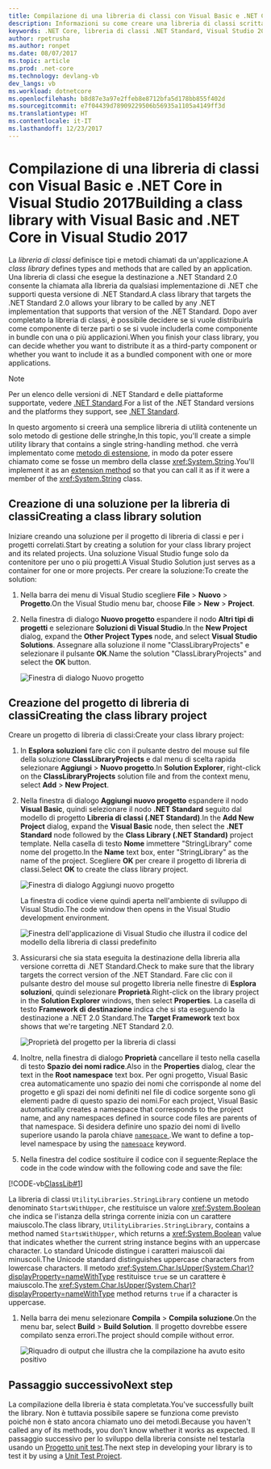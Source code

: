 ```yaml
---
title: Compilazione di una libreria di classi con Visual Basic e .NET Core in Visual Studio 2017
description: Informazioni su come creare una libreria di classi scritta in Visual Basic usando Visual Studio 2017
keywords: .NET Core, libreria di classi .NET Standard, Visual Studio 2017, Visual Basic
author: rpetrusha
ms.author: ronpet
ms.date: 08/07/2017
ms.topic: article
ms.prod: .net-core
ms.technology: devlang-vb
dev_langs: vb
ms.workload: dotnetcore
ms.openlocfilehash: b8d87e3a97e2ffeb8e8712bfa5d178bb855f402d
ms.sourcegitcommit: e7f04439d78909229506b56935a1105a4149ff3d
ms.translationtype: HT
ms.contentlocale: it-IT
ms.lasthandoff: 12/23/2017
---
```

# <a name="building-a-class-library-with-visual-basic-and-net-core-in-visual-studio-2017"></a><span data-ttu-id="8e998-104">Compilazione di una libreria di classi con Visual Basic e .NET Core in Visual Studio 2017</span><span class="sxs-lookup"><span data-stu-id="8e998-104">Building a class library with Visual Basic and .NET Core in Visual Studio 2017</span></span>

<span data-ttu-id="8e998-105">La *libreria di classi* definisce tipi e metodi chiamati da un'applicazione.</span><span class="sxs-lookup"><span data-stu-id="8e998-105">A *class library* defines types and methods that are called by an application.</span></span> <span data-ttu-id="8e998-106">Una libreria di classi che esegue la destinazione a .NET Standard 2.0 consente la chiamata alla libreria da qualsiasi implementazione di .NET che supporti questa versione di .NET Standard.</span><span class="sxs-lookup"><span data-stu-id="8e998-106">A class library that targets the .NET Standard 2.0 allows your library to be called by any .NET implementation that supports that version of the .NET Standard.</span></span> <span data-ttu-id="8e998-107">Dopo aver completato la libreria di classi, è possibile decidere se si vuole distribuirla come componente di terze parti o se si vuole includerla come componente in bundle con una o più applicazioni.</span><span class="sxs-lookup"><span data-stu-id="8e998-107">When you finish your class library, you can decide whether you want to distribute it as a third-party component or whether you want to include it as a bundled component with one or more applications.</span></span>

> [!NOTE]
> <span data-ttu-id="8e998-108">Per un elenco delle versioni di .NET Standard e delle piattaforme supportate, vedere [.NET Standard](../../standard/net-standard.md).</span><span class="sxs-lookup"><span data-stu-id="8e998-108">For a list of the .NET Standard versions and the platforms they support, see [.NET Standard](../../standard/net-standard.md).</span></span>

<span data-ttu-id="8e998-109">In questo argomento si creerà una semplice libreria di utilità contenente un solo metodo di gestione delle stringhe,</span><span class="sxs-lookup"><span data-stu-id="8e998-109">In this topic, you'll create a simple utility library that contains a single string-handling method.</span></span> <span data-ttu-id="8e998-110">che verrà implementato come [metodo di estensione](../../visual-basic/programming-guide/language-features/procedures/extension-methods.md), in modo da poter essere chiamato come se fosse un membro della classe <xref:System.String>.</span><span class="sxs-lookup"><span data-stu-id="8e998-110">You'll implement it as an [extension method](../../visual-basic/programming-guide/language-features/procedures/extension-methods.md) so that you can call it as if it were a member of the <xref:System.String> class.</span></span>

## <a name="creating-a-class-library-solution"></a><span data-ttu-id="8e998-111">Creazione di una soluzione per la libreria di classi</span><span class="sxs-lookup"><span data-stu-id="8e998-111">Creating a class library solution</span></span>

<span data-ttu-id="8e998-112">Iniziare creando una soluzione per il progetto di libreria di classi e per i progetti correlati.</span><span class="sxs-lookup"><span data-stu-id="8e998-112">Start by creating a solution for your class library project and its related projects.</span></span> <span data-ttu-id="8e998-113">Una soluzione Visual Studio funge solo da contenitore per uno o più progetti.</span><span class="sxs-lookup"><span data-stu-id="8e998-113">A Visual Studio Solution just serves as a container for one or more projects.</span></span> <span data-ttu-id="8e998-114">Per creare la soluzione:</span><span class="sxs-lookup"><span data-stu-id="8e998-114">To create the solution:</span></span>

1. <span data-ttu-id="8e998-115">Nella barra dei menu di Visual Studio scegliere **File** > **Nuovo** > **Progetto**.</span><span class="sxs-lookup"><span data-stu-id="8e998-115">On the Visual Studio menu bar, choose **File** > **New** > **Project**.</span></span>

1. <span data-ttu-id="8e998-116">Nella finestra di dialogo **Nuovo progetto** espandere il nodo **Altri tipi di progetti** e selezionare **Soluzioni di Visual Studio**.</span><span class="sxs-lookup"><span data-stu-id="8e998-116">In the **New Project** dialog, expand the **Other Project Types** node, and select **Visual Studio Solutions**.</span></span> <span data-ttu-id="8e998-117">Assegnare alla soluzione il nome "ClassLibraryProjects" e selezionare il pulsante **OK**.</span><span class="sxs-lookup"><span data-stu-id="8e998-117">Name the solution "ClassLibraryProjects" and select the **OK** button.</span></span>

   ![Finestra di dialogo Nuovo progetto](./media/library-with-visual-studio/newproject.png)

## <a name="creating-the-class-library-project"></a><span data-ttu-id="8e998-119">Creazione del progetto di libreria di classi</span><span class="sxs-lookup"><span data-stu-id="8e998-119">Creating the class library project</span></span>

<span data-ttu-id="8e998-120">Creare un progetto di libreria di classi:</span><span class="sxs-lookup"><span data-stu-id="8e998-120">Create your class library project:</span></span>

1. <span data-ttu-id="8e998-121">In **Esplora soluzioni** fare clic con il pulsante destro del mouse sul file della soluzione **ClassLibraryProjects** e dal menu di scelta rapida selezionare **Aggiungi** > **Nuovo progetto**.</span><span class="sxs-lookup"><span data-stu-id="8e998-121">In **Solution Explorer**, right-click on the **ClassLibraryProjects** solution file and from the context menu, select **Add** > **New Project**.</span></span>

1. <span data-ttu-id="8e998-122">Nella finestra di dialogo **Aggiungi nuovo progetto** espandere il nodo **Visual Basic**, quindi selezionare il nodo **.NET Standard** seguito dal modello di progetto **Libreria di classi (.NET Standard)**.</span><span class="sxs-lookup"><span data-stu-id="8e998-122">In the **Add New Project** dialog, expand the **Visual Basic** node, then select the **.NET Standard** node followed by the **Class Library (.NET Standard)** project template.</span></span> <span data-ttu-id="8e998-123">Nella casella di testo **Nome** immettere "StringLibrary" come nome del progetto.</span><span class="sxs-lookup"><span data-stu-id="8e998-123">In the **Name** text box, enter "StringLibrary" as the name of the project.</span></span> <span data-ttu-id="8e998-124">Scegliere **OK** per creare il progetto di libreria di classi.</span><span class="sxs-lookup"><span data-stu-id="8e998-124">Select **OK** to create the class library project.</span></span>

   ![Finestra di dialogo Aggiungi nuovo progetto](./media/vb-library-with-visual-studio/libproject.png)

   <span data-ttu-id="8e998-126">La finestra di codice viene quindi aperta nell'ambiente di sviluppo di Visual Studio.</span><span class="sxs-lookup"><span data-stu-id="8e998-126">The code window then opens in the Visual Studio development environment.</span></span> 
 
   ![Finestra dell'applicazione di Visual Studio che illustra il codice del modello della libreria di classi predefinito](./media/vb-library-with-visual-studio/stringlibrary.png)

1. <span data-ttu-id="8e998-128">Assicurarsi che sia stata eseguita la destinazione della libreria alla versione corretta di .NET Standard.</span><span class="sxs-lookup"><span data-stu-id="8e998-128">Check to make sure that the library targets the correct version of the .NET Standard.</span></span> <span data-ttu-id="8e998-129">Fare clic con il pulsante destro del mouse sul progetto libreria nelle finestre di **Esplora soluzioni**, quindi selezionare **Proprietà**.</span><span class="sxs-lookup"><span data-stu-id="8e998-129">Right-click on the library project in the **Solution Explorer** windows, then select **Properties**.</span></span> <span data-ttu-id="8e998-130">La casella di testo **Framework di destinazione** indica che si sta eseguendo la destinazione a .NET 2.0 Standard.</span><span class="sxs-lookup"><span data-stu-id="8e998-130">The **Target Framework** text box shows that we're targeting .NET Standard 2.0.</span></span>

   ![Proprietà del progetto per la libreria di classi](./media/library-with-visual-studio/properties.png)

1. <span data-ttu-id="8e998-132">Inoltre, nella finestra di dialogo **Proprietà** cancellare il testo nella casella di testo **Spazio dei nomi radice**.</span><span class="sxs-lookup"><span data-stu-id="8e998-132">Also in the **Properties** dialog, clear the text in the **Root namespace** text box.</span></span> <span data-ttu-id="8e998-133">Per ogni progetto, Visual Basic crea automaticamente uno spazio dei nomi che corrisponde al nome del progetto e gli spazi dei nomi definiti nel file di codice sorgente sono gli elementi padre di questo spazio dei nomi.</span><span class="sxs-lookup"><span data-stu-id="8e998-133">For each project, Visual Basic automatically creates a namespace that corresponds to the project name, and any namespaces defined in source code files are parents of that namespace.</span></span> <span data-ttu-id="8e998-134">Si desidera definire uno spazio dei nomi di livello superiore usando la parola chiave [`namespace` ](../../visual-basic/language-reference/statements/namespace-statement.md).</span><span class="sxs-lookup"><span data-stu-id="8e998-134">We want to define a top-level namespace by using the [`namespace`](../../visual-basic/language-reference/statements/namespace-statement.md) keyword.</span></span>
  
1. <span data-ttu-id="8e998-135">Nella finestra del codice sostituire il codice con il seguente:</span><span class="sxs-lookup"><span data-stu-id="8e998-135">Replace the code in the code window with the following code and save the file:</span></span>

  [!CODE-vb[ClassLib#1](../../../samples/snippets/core/tutorials/vb-library-with-visual-studio/stringlibrary.vb)]

   <span data-ttu-id="8e998-136">La libreria di classi `UtilityLibraries.StringLibrary` contiene un metodo denominato `StartsWithUpper`, che restituisce un valore <xref:System.Boolean> che indica se l'istanza della stringa corrente inizia con un carattere maiuscolo.</span><span class="sxs-lookup"><span data-stu-id="8e998-136">The class library, `UtilityLibraries.StringLibrary`, contains a method named `StartsWithUpper`, which returns a <xref:System.Boolean> value that indicates whether the current string instance begins with an uppercase character.</span></span> <span data-ttu-id="8e998-137">Lo standard Unicode distingue i caratteri maiuscoli dai minuscoli.</span><span class="sxs-lookup"><span data-stu-id="8e998-137">The Unicode standard distinguishes uppercase characters from lowercase characters.</span></span> <span data-ttu-id="8e998-138">Il metodo <xref:System.Char.IsUpper(System.Char)?displayProperty=nameWithType> restituisce `true` se un carattere è maiuscolo.</span><span class="sxs-lookup"><span data-stu-id="8e998-138">The <xref:System.Char.IsUpper(System.Char)?displayProperty=nameWithType> method returns `true` if a character is uppercase.</span></span>

1. <span data-ttu-id="8e998-139">Nella barra dei menu selezionare **Compila** > **Compila soluzione**.</span><span class="sxs-lookup"><span data-stu-id="8e998-139">On the menu bar, select **Build** > **Build Solution**.</span></span> <span data-ttu-id="8e998-140">Il progetto dovrebbe essere compilato senza errori.</span><span class="sxs-lookup"><span data-stu-id="8e998-140">The project should compile without error.</span></span>

   ![Riquadro di output che illustra che la compilazione ha avuto esito positivo](./media/library-with-visual-studio/buildsucceeds.png)



## <a name="next-step"></a><span data-ttu-id="8e998-142">Passaggio successivo</span><span class="sxs-lookup"><span data-stu-id="8e998-142">Next step</span></span>

<span data-ttu-id="8e998-143">La compilazione della libreria è stata completata.</span><span class="sxs-lookup"><span data-stu-id="8e998-143">You've successfully built the library.</span></span> <span data-ttu-id="8e998-144">Non è tuttavia possibile sapere se funziona come previsto poiché non è stato ancora chiamato uno dei metodi.</span><span class="sxs-lookup"><span data-stu-id="8e998-144">Because you haven't called any of its methods, you don't know whether it works as expected.</span></span> <span data-ttu-id="8e998-145">Il passaggio successivo per lo sviluppo della libreria consiste nel testarla usando un [Progetto unit test](testing-library-with-visual-studio.md).</span><span class="sxs-lookup"><span data-stu-id="8e998-145">The next step in developing your library is to test it by using a [Unit Test Project](testing-library-with-visual-studio.md).</span></span>

